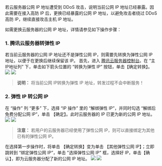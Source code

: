 若云服务器公网 IP 地址遭受到 DDoS 攻击，说明当前公网 IP 地址已经暴露。因此需要在接入高防 IP 后，更换已经暴露的公网 IP 地址，以避免攻击者绕过 DDoS 高防 IP，继续直接攻击主机 IP 地址。

如需更换云服务器的公网 IP 地址，详情请参见如下操作步骤：

### 1. 腾讯云服务器转弹性 IP

若当前云服务器的公网 IP 地址还不是弹性公网 IP，则需要先转换为弹性公网 IP 地址，以便于在更换后继续保留该 IP。
首先，进入 [腾讯云服务器控制台](https://console.cloud.tencent.com/cvm/overview)。在 “主IP地址列” 下，单击如下箭头位置的 “转换为弹性 IP” 按钮，单击【确定转换】。
![](
https://main.qcloudimg.com/raw/2f32746e93a2e80eeca8d22a59ac1916.png)
![](https://main.qcloudimg.com/raw/fe92e1b6dfb7db8ab4ce60b23ea20382.png)

>**说明：**
>将当前公网 IP转换为弹性 IP 地址，转发过程不会中断服务！

### 2. 弹性 IP 转公网 IP
在 “操作” 列 “更多” 下，选择 “IP 操作” 里的 “解绑弹性 IP”，并同时勾选 “解绑后免费分配公网 IP”，单击 【确定】。此时云服务器的 IP 已更为新的公网 IP 地址。
![](https://main.qcloudimg.com/raw/7b17baa39966082c9e9141df34b6da6d.png)
![](https://main.qcloudimg.com/raw/f53d07b45b605f774b92cbacd7d13234.png)

>**注意：**
>若用户的云服务器已经使用了弹性公网 IP，则可以直接绑定为其他已有的弹性公网 IP。

在选择第一步操作时，将单击 【确定转换】变为单击 【其他弹性公网 IP】；立即跳转到 “绑定弹性公网 IP”，单击 "选择弹性公网 IP" 框，选择好 IP，单击【确认】，即为云服务器分配了新的公网 IP 地址。
![](https://main.qcloudimg.com/raw/f723f59784620ef56f52bed7b5ba773d.png)
![](
https://main.qcloudimg.com/raw/b7ab651d329a3281b2095a21cfc11f37.png)

